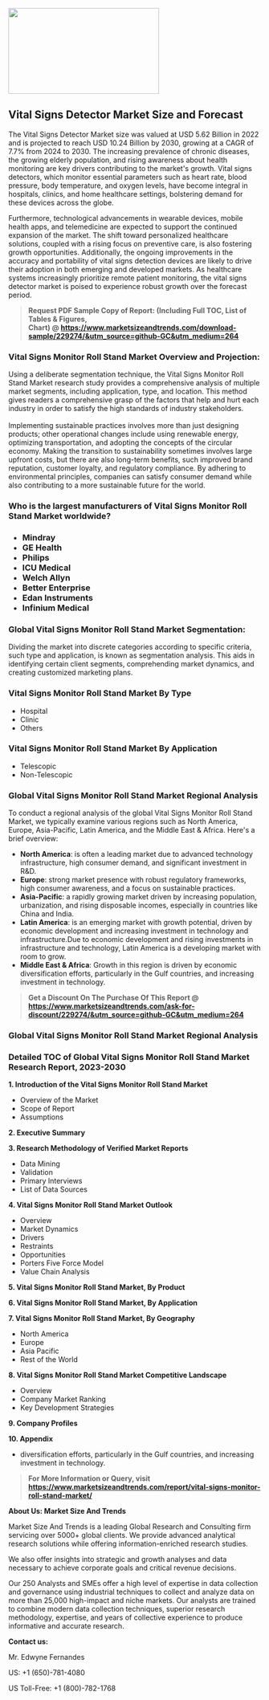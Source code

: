 <p><img class="alignnone size-medium wp-image-20088" src="https://ffe5etoiles.com/wp-content/uploads/2024/12/MST1-300x171.png" alt="" width="300" height="171" /></p><h2>Vital Signs Detector Market Size and Forecast</h2><p>The Vital Signs Detector Market size was valued at USD 5.62 Billion in 2022 and is projected to reach USD 10.24 Billion by 2030, growing at a CAGR of 7.7% from 2024 to 2030. The increasing prevalence of chronic diseases, the growing elderly population, and rising awareness about health monitoring are key drivers contributing to the market's growth. Vital signs detectors, which monitor essential parameters such as heart rate, blood pressure, body temperature, and oxygen levels, have become integral in hospitals, clinics, and home healthcare settings, bolstering demand for these devices across the globe.</p><p>Furthermore, technological advancements in wearable devices, mobile health apps, and telemedicine are expected to support the continued expansion of the market. The shift toward personalized healthcare solutions, coupled with a rising focus on preventive care, is also fostering growth opportunities. Additionally, the ongoing improvements in the accuracy and portability of vital signs detection devices are likely to drive their adoption in both emerging and developed markets. As healthcare systems increasingly prioritize remote patient monitoring, the vital signs detector market is poised to experience robust growth over the forecast period.</p></p><blockquote id="" class=""><strong>Request PDF Sample Copy of Report: (Including Full TOC, List of Tables &amp; Figures, Chart)&nbsp;@&nbsp;<strong><a href="https://www.marketsizeandtrends.com/download-sample/229274/&utm_source=github-GC&utm_medium=264" target="_blank">https://www.marketsizeandtrends.com/download-sample/229274/&utm_source=github-GC&utm_medium=264</a></strong></strong></blockquote><h3 id="" class="">Vital Signs Monitor Roll Stand Market&nbsp;Overview and Projection:</h3><p id="" class="">Using a deliberate segmentation technique, the Vital Signs Monitor Roll Stand Market research study provides a comprehensive analysis of multiple market segments, including application, type, and location. This method gives readers a comprehensive grasp of the factors that help and hurt each industry in order to satisfy the high standards of industry stakeholders. <br /> <br />Implementing sustainable practices involves more than just designing products; other operational changes include using renewable energy, optimizing transportation, and adopting the concepts of the circular economy. Making the transition to sustainability sometimes involves large upfront costs, but there are also long-term benefits, such improved brand reputation, customer loyalty, and regulatory compliance. By adhering to environmental principles, companies can satisfy consumer demand while also contributing to a more sustainable future for the world.</p><h3 id="" class="">Who is the largest manufacturers of&nbsp;Vital Signs Monitor Roll Stand Market worldwide?</h3><h3 class=""><p><ul><li>Mindray </li><li> GE Health </li><li> Philips </li><li> ICU Medical </li><li> Welch Allyn </li><li> Better Enterprise </li><li> Edan Instruments </li><li> Infinium Medical</li></ul></p></h3><h3 id="" class="">Global&nbsp;Vital Signs Monitor Roll Stand Market Segmentation:</h3><p id="" class="">Dividing the market into discrete categories according to specific criteria, such type and application, is known as segmentation analysis. This aids in identifying certain client segments, comprehending market dynamics, and creating customized marketing plans.</p><h3 id="" class="">Vital Signs Monitor Roll Stand Market&nbsp;By Type</h3><p><p><ul><li>Hospital</li><li> Clinic</li><li> Others</p></li></ul></p></p><h3 id="" class="">Vital Signs Monitor Roll Stand Market&nbsp;By Application</h3><p class=""><p><ul><li>Telescopic</li><li> Non-Telescopic</li></ul></p></p><h3 id="" class="">Global Vital Signs Monitor Roll Stand Market Regional Analysis</h3><p id="" class="">To conduct a regional analysis of the global Vital Signs Monitor Roll Stand Market, we typically examine various regions such as North America, Europe, Asia-Pacific, Latin America, and the Middle East &amp; Africa. Here's a brief overview:</p><ul><li><strong>North America</strong>: is often a leading market due to advanced technology infrastructure, high consumer demand, and significant investment in R&amp;D.</li><li><strong>Europe</strong>: strong market presence with robust regulatory frameworks, high consumer awareness, and a focus on sustainable practices.</li><li><strong>Asia-Pacific</strong>: a rapidly growing market driven by increasing population, urbanization, and rising disposable incomes, especially in countries like China and India.</li><li><strong>Latin America</strong>: is an emerging market with growth potential, driven by economic development and increasing investment in technology and infrastructure.Due to economic development and rising investments in infrastructure and technology, Latin America is a developing market with room to grow.</li><li><strong>Middle East &amp; Africa</strong>: Growth in this region is driven by economic diversification efforts, particularly in the Gulf countries, and increasing investment in technology.</li></ul><blockquote id="" class=""><strong>Get a Discount On The Purchase Of This Report @ <strong><a href="https://www.marketsizeandtrends.com/ask-for-discount/229274/&utm_source=github-GC&utm_medium=264" target="_blank">https://www.marketsizeandtrends.com/ask-for-discount/229274/&utm_source=github-GC&utm_medium=264</a></strong></strong></blockquote><h3 id="" class="">Global Vital Signs Monitor Roll Stand Market Regional Analysis</h3><h3 id="" class="">Detailed TOC of Global Vital Signs Monitor Roll Stand Market Research Report, 2023-2030</h3><p id="" class=""><strong>1. Introduction of the Vital Signs Monitor Roll Stand Market</strong></p><ul><li>Overview of the Market</li><li>Scope of Report</li><li>Assumptions</li></ul><p id="" class=""><strong>2. Executive Summary</strong></p><p id="" class=""><strong>3. Research Methodology of Verified Market Reports</strong></p><ul><li>Data Mining</li><li>Validation</li><li>Primary Interviews</li><li>List of Data Sources</li></ul><p id="" class=""><strong>4. Vital Signs Monitor Roll Stand Market Outlook</strong></p><ul><li>Overview</li><li>Market Dynamics</li><li>Drivers</li><li>Restraints</li><li>Opportunities</li><li>Porters Five Force Model</li><li>Value Chain Analysis</li></ul><p id="" class=""><strong>5. Vital Signs Monitor Roll Stand Market, By Product</strong></p><p id="" class=""><strong>6. Vital Signs Monitor Roll Stand Market, By Application</strong></p><p id="" class=""><strong>7. Vital Signs Monitor Roll Stand Market, By Geography</strong></p><ul><li>North America</li><li>Europe</li><li>Asia Pacific</li><li>Rest of the World</li></ul><p id="" class=""><strong>8. Vital Signs Monitor Roll Stand Market Competitive Landscape</strong></p><ul><li>Overview</li><li>Company Market Ranking</li><li>Key Development Strategies</li></ul><p id="" class=""><strong>9. Company Profiles</strong></p><p id="" class=""><strong>10. Appendix</strong></p><ul><li>diversification efforts, particularly in the Gulf countries, and increasing investment in technology.</li></ul><blockquote id="" class=""><strong>For More Information or Query, visit <strong><strong><a href="https://www.marketsizeandtrends.com/report/vital-signs-monitor-roll-stand-market/" target="_blank">https://www.marketsizeandtrends.com/report/vital-signs-monitor-roll-stand-market/</a></strong></strong></strong></blockquote><p id="" class=""><strong>About Us: Market Size And Trends</strong></p><p id="" class="">Market Size And Trends is a leading Global Research and Consulting firm servicing over 5000+ global clients. We provide advanced analytical research solutions while offering information-enriched research studies.</p><p id="" class="">We also offer insights into strategic and growth analyses and data necessary to achieve corporate goals and critical revenue decisions.</p><p id="" class="">Our 250 Analysts and SMEs offer a high level of expertise in data collection and governance using industrial techniques to collect and analyze data on more than 25,000 high-impact and niche markets. Our analysts are trained to combine modern data collection techniques, superior research methodology, expertise, and years of collective experience to produce informative and accurate research.</p><p id="" class=""><strong>Contact us:</strong></p><p id="" class="">Mr. Edwyne Fernandes</p><p id="" class="">US: +1 (650)-781-4080</p><p id="" class="">US Toll-Free: +1 (800)-782-1768</p>

